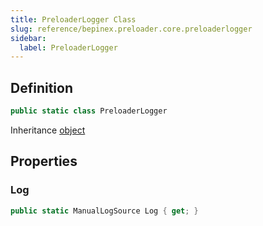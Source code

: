 ```yaml
---
title: PreloaderLogger Class
slug: reference/bepinex.preloader.core.preloaderlogger
sidebar:
  label: PreloaderLogger
---
```

## Definition

```csharp title="C#"
public static class PreloaderLogger
```

Inheritance [object](https://learn.microsoft.com/dotnet/api/system.object/)

## Properties

### Log

```csharp title="C#"
public static ManualLogSource Log { get; }
```